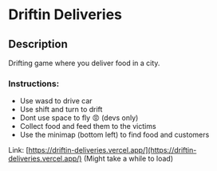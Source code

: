 # Driftin Deliveries

## Description
Drifting game where you deliver food in a city.

### Instructions:
* Use wasd to drive car
* Use shift and turn to drift
* Dont use space to fly 😡 (devs only)
* Collect food and feed them to the victims
* Use the minimap (bottom left) to find food and customers

Link: [https://driftin-deliveries.vercel.app/](https://driftin-deliveries.vercel.app/)
(Might take a while to load)
